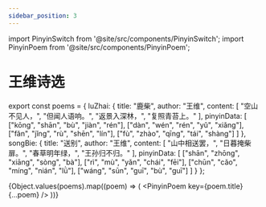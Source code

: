 ```yaml
---
sidebar_position: 3
---
```


import PinyinSwitch from '@site/src/components/PinyinSwitch';
import PinyinPoem from '@site/src/components/PinyinPoem';

# 王维诗选

<PinyinSwitch />

export const poems = {
  luZhai: {
    title: "鹿柴",
    author: "王维",
    content: [
      "空山不见人，",
      "但闻人语响。",
      "返景入深林，",
      "复照青苔上。"
    ],
    pinyinData: [
      ["kōng", "shān", "bù", "jiàn", "rén"],
      ["dàn", "wén", "rén", "yǔ", "xiǎng"],
      ["fǎn", "jǐng", "rù", "shēn", "lín"],
      ["fù", "zhào", "qīng", "tái", "shàng"]
    ]
  },
  songBie: {
    title: "送别",
    author: "王维",
    content: [
      "山中相送罢，",
      "日暮掩柴扉。",
      "春草明年绿，",
      "王孙归不归。"
    ],
    pinyinData: [
      ["shān", "zhōng", "xiāng", "sòng", "bà"],
      ["rì", "mù", "yǎn", "chái", "fēi"],
      ["chūn", "cǎo", "míng", "nián", "lǜ"],
      ["wáng", "sūn", "guī", "bù", "guī"]
    ]
  }
};

{Object.values(poems).map((poem) => (
  <PinyinPoem key={poem.title} {...poem} />
))} 